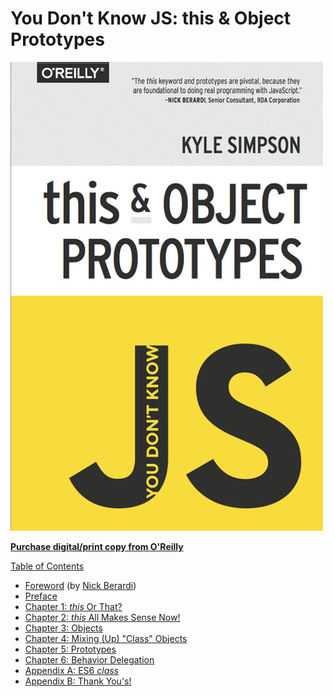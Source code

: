 # You Don't Know JS: this & Object Prototypes

![](../.gitbook/assets/cover.jpg)

[**Purchase digital/print copy from O'Reilly**](http://shop.oreilly.com/product/0636920033738.do)

[Table of Contents](toc.md)

* [Foreword](foreword.md) \(by [Nick Berardi](https://github.com/nberardi)\)
* [Preface](../preface.md)
* [Chapter 1: _this_ Or That?](ch1.md)
* [Chapter 2: _this_ All Makes Sense Now!](ch2.md)
* [Chapter 3: Objects](ch3.md)
* [Chapter 4: Mixing \(Up\) "Class" Objects](ch4.md)
* [Chapter 5: Prototypes](ch5.md)
* [Chapter 6: Behavior Delegation](ch6.md)
* [Appendix A: ES6 _class_](apa.md)
* [Appendix B: Thank You's!](apb.md)

